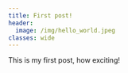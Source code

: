 ```yaml
---
title: First post!
header:
  image: /img/hello_world.jpeg
classes: wide
---
```


This is my first post, how exciting!
